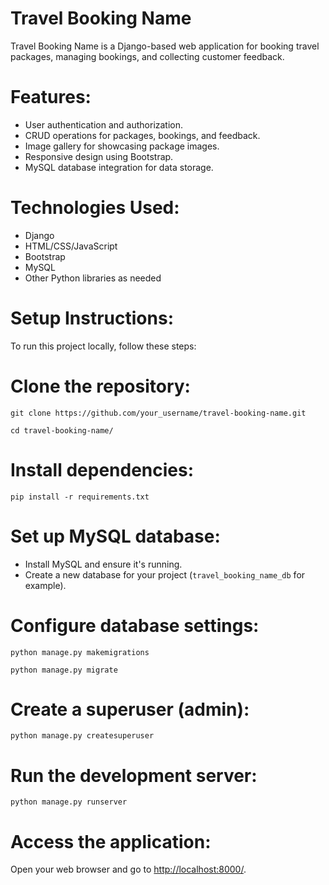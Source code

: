 <h1>Travel Booking Name</h1>
    <p>Travel Booking Name is a Django-based web application for booking travel packages, managing bookings, and collecting customer feedback.</p>

<h1>Features:</h1>
    <ul>
        <li>User authentication and authorization.</li>
        <li>CRUD operations for packages, bookings, and feedback.</li>
        <li>Image gallery for showcasing package images.</li>
        <li>Responsive design using Bootstrap.</li>
        <li>MySQL database integration for data storage.</li>
    </ul>

<h1>Technologies Used:</h1>
    <ul>
        <li>Django</li>
        <li>HTML/CSS/JavaScript</li>
        <li>Bootstrap</li>
        <li>MySQL</li>
        <li>Other Python libraries as needed</li>
    </ul>

<h1>Setup Instructions:</h1>
    <p>To run this project locally, follow these steps:</p>
    

 <h1>Clone the repository:</h1>
    <pre><code>git clone https://github.com/your_username/travel-booking-name.git</code></pre>
    <pre><code>cd travel-booking-name/</code></pre>

<h1>Install dependencies:</h1>
    <pre><code>pip install -r requirements.txt</code></pre>

<h1>Set up MySQL database:</h1>
    <ul>
        <li>Install MySQL and ensure it's running.</li>
        <li>Create a new database for your project (<code>travel_booking_name_db</code> for example).</li>
    </ul>

<h1>Configure database settings:</h1>
    <pre><code>python manage.py makemigrations</code></pre>
    <pre><code>python manage.py migrate</code></pre>

<h1>Create a superuser (admin):</h1>
    <pre><code>python manage.py createsuperuser</code></pre>

<h1>Run the development server:</h1>
     <pre><code>python manage.py runserver</code></pre>
    
<h1>Access the application:</h1>
    <p>Open your web browser and go to <a href="http://localhost:8000/">http://localhost:8000/</a>.</p>

